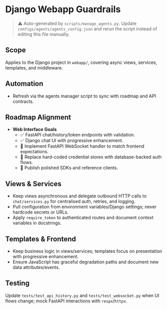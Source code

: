 # Django Webapp Guardrails

> ⚠️ Auto-generated by `scripts/manage_agents.py`. Update `configs/agents/agents_config.json` and rerun the script instead of editing this file manually.

## Scope

Applies to the Django project in `webapp/`, covering async views, services, templates, and
middleware.

## Automation

- Refresh via the agents manager script to sync with roadmap and API contracts.

## Roadmap Alignment

- **Web Interface Goals**
  - ✅ FastAPI chat/history/token endpoints with validation.
  - ✅ Django chat UI with progressive enhancement.
  - 🔄 Implement FastAPI WebSocket handler to match frontend expectations.
  - 🔄 Replace hard-coded credential stores with database-backed auth flows.
  - 🚧 Publish polished SDKs and reference clients.

## Views & Services

- Keep views asynchronous and delegate outbound HTTP calls to `chat/services.py` for centralised auth,
    retries, and logging.
- Pull configuration from environment variables/Django settings; never hardcode secrets or URLs.
- Apply `require_token` to authenticated routes and document context variables in docstrings.

## Templates & Frontend

- Keep business logic in views/services; templates focus on presentation with progressive enhancement.
- Ensure JavaScript has graceful degradation paths and document new data attributes/events.

## Testing

Update `tests/test_api_history.py` and `tests/test_websocket.py` when UI flows change; mock FastAPI
interactions with `respx`/`httpx`.
